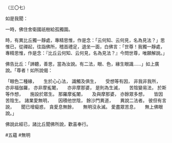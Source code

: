 （三〇七）

如是我聞：

一時，佛住舍衛國祇樹給孤獨園。

時，有異比丘獨一靜處，專精思惟，作是念：「云何知、云何見，名為見法？」思惟已，從禪起，往詣佛所，稽首禮足，退坐一面，白佛言：「世尊！我獨一靜處，專精思惟，作是念：『比丘云何知、云何見，名為見法？』今問世尊，唯願解說。」

佛告比丘：「諦聽，善思，當為汝說。有二法，眼、色，緣生眼識……」如上廣說。「尊者！如所說偈：

「眼色二種緣，　　生於心心法，
識觸及俱生，　　受想等有因，
非我非我所，　　亦非福伽羅，
亦非摩㝹闍，　　亦非摩那婆，
是則為生滅，　　苦陰變易法，
於斯等作想，　　施設於眾生。
那羅摩㝹闍，　　及與摩那婆，
亦餘眾多想，　　皆因苦陰生。
諸業愛無明，　　因積他世陰，
餘沙門異道，　　異說二法者。
彼但有言說，　　聞已增癡惑，
貪愛息無餘，　　無明沒永滅。
愛盡眾苦息，　　無上佛眼說。」

佛說此經已，諸比丘聞佛所說，歡喜奉行。



#五蘊
#無明
